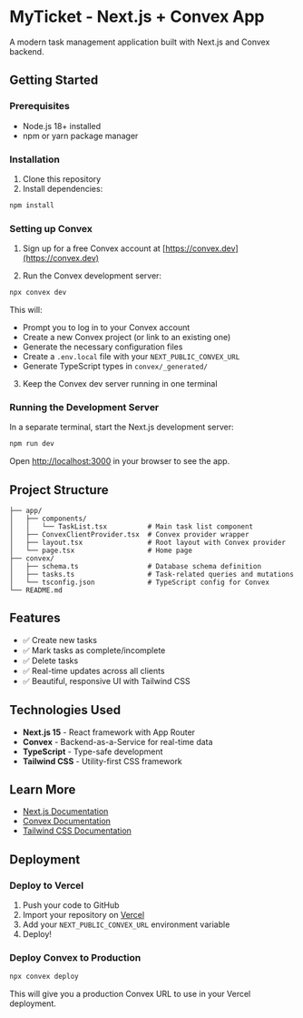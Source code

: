 # MyTicket - Next.js + Convex App

A modern task management application built with Next.js and Convex backend.

## Getting Started

### Prerequisites

- Node.js 18+ installed
- npm or yarn package manager

### Installation

1. Clone this repository
2. Install dependencies:

```bash
npm install
```

### Setting up Convex

1. Sign up for a free Convex account at [https://convex.dev](https://convex.dev)

2. Run the Convex development server:

```bash
npx convex dev
```

This will:
- Prompt you to log in to your Convex account
- Create a new Convex project (or link to an existing one)
- Generate the necessary configuration files
- Create a `.env.local` file with your `NEXT_PUBLIC_CONVEX_URL`
- Generate TypeScript types in `convex/_generated/`

3. Keep the Convex dev server running in one terminal

### Running the Development Server

In a separate terminal, start the Next.js development server:

```bash
npm run dev
```

Open [http://localhost:3000](http://localhost:3000) in your browser to see the app.

## Project Structure

```
├── app/
│   ├── components/
│   │   └── TaskList.tsx          # Main task list component
│   ├── ConvexClientProvider.tsx  # Convex provider wrapper
│   ├── layout.tsx                # Root layout with Convex provider
│   └── page.tsx                  # Home page
├── convex/
│   ├── schema.ts                 # Database schema definition
│   ├── tasks.ts                  # Task-related queries and mutations
│   └── tsconfig.json             # TypeScript config for Convex
└── README.md
```

## Features

- ✅ Create new tasks
- ✅ Mark tasks as complete/incomplete
- ✅ Delete tasks
- ✅ Real-time updates across all clients
- ✅ Beautiful, responsive UI with Tailwind CSS

## Technologies Used

- **Next.js 15** - React framework with App Router
- **Convex** - Backend-as-a-Service for real-time data
- **TypeScript** - Type-safe development
- **Tailwind CSS** - Utility-first CSS framework

## Learn More

- [Next.js Documentation](https://nextjs.org/docs)
- [Convex Documentation](https://docs.convex.dev)
- [Tailwind CSS Documentation](https://tailwindcss.com/docs)

## Deployment

### Deploy to Vercel

1. Push your code to GitHub
2. Import your repository on [Vercel](https://vercel.com)
3. Add your `NEXT_PUBLIC_CONVEX_URL` environment variable
4. Deploy!

### Deploy Convex to Production

```bash
npx convex deploy
```

This will give you a production Convex URL to use in your Vercel deployment.
